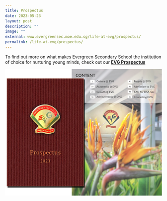 ```yaml
---
title: Prospectus
date: 2023-05-23
layout: post
description: ""
image: ""
external: www.evergreensec.moe.edu.sg/life-at-evg/prospectus/
permalink: /life-at-evg/prospectus/
---
```

To find out more on what makes Evergreen Secondary School the institution of choice for nurturing young minds, check out our **[EVG Prospectus](http://for.edu.sg/evgprospectus)**

![](/images/School%20information/School%20Life/prospectus_layout.png)